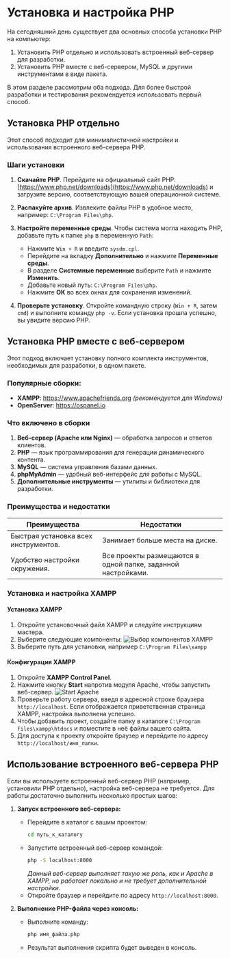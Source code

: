 # Установка и настройка PHP

На сегодняшний день существует два основных способа установки PHP на компьютер:

1. Установить PHP отдельно и использовать встроенный веб-сервер для разработки.
2. Установить PHP вместе с веб-сервером, MySQL и другими инструментами в виде пакета.

В этом разделе рассмотрим оба подхода. Для более быстрой разработки и тестирования рекомендуется использовать первый способ.

## Установка PHP отдельно

Этот способ подходит для минималистичной настройки и использования встроенного веб-сервера PHP.

### Шаги установки

1. **Скачайте PHP**. Перейдите на официальный сайт PHP: [https://www.php.net/downloads](https://www.php.net/downloads) и загрузите версию, соответствующую вашей операционной системе.
2. **Распакуйте архив**. Извлеките файлы PHP в удобное место, например: `C:\Program Files\php`.
3. **Настройте переменные среды**. Чтобы система могла находить PHP, добавьте путь к папке `php` в переменную `Path`:

   - Нажмите `Win + R` и введите `sysdm.cpl`.
   - Перейдите на вкладку **Дополнительно** и нажмите **Переменные среды**.
   - В разделе **Системные переменные** выберите `Path` и нажмите **Изменить**.
   - Добавьте новый путь: `C:\Program Files\php`.
   - Нажмите **ОК** во всех окнах для сохранения изменений.

4. **Проверьте установку**. Откройте командную строку (`Win + R`, затем `cmd`) и выполните команду `php -v`. Если установка прошла успешно, вы увидите версию PHP.

## Установка PHP вместе с веб-сервером

Этот подход включает установку полного комплекта инструментов, необходимых для разработки, в одном пакете.

### Популярные сборки:

- **XAMPP**: https://www.apachefriends.org _(рекомендуется для Windows)_
- **OpenServer**: https://ospanel.io 

### Что включено в сборки

1. **Веб-сервер (Apache или Nginx)** — обработка запросов и ответов клиентов.
2. **PHP** — язык программирования для генерации динамического контента.
3. **MySQL** — система управления базами данных.
4. **phpMyAdmin** — удобный веб-интерфейс для работы с MySQL.
5. **Дополнительные инструменты** — утилиты и библиотеки для разработки.

### Преимущества и недостатки

| **Преимущества**                     | **Недостатки**                                               |
| ------------------------------------ | ------------------------------------------------------------ |
| Быстрая установка всех инструментов. | Занимает больше места на диске.                              |
| Удобство настройки окружения.        | Все проекты размещаются в одной папке, заданной настройками. |

### Установка и настройка XAMPP

#### Установка XAMPP

1. Откройте установочный файл XAMPP и следуйте инструкциям мастера.
2. Выберите следующие компоненты:
   ![Выбор компонентов XAMPP](https://i.imgur.com/Pr9CYoW.png)
3. Выберите путь для установки, например `C:\Program Files\xampp`

#### Конфигурация XAMPP

1. Откройте **XAMPP Control Panel**.
2. Нажмите кнопку **Start** напротив модуля Apache, чтобы запустить веб-сервер.
   ![Start Apache](https://i.imgur.com/OkZKO3T.png)
3. Проверьте работу сервера, введя в адресной строке браузера `http://localhost`. Если отображается приветственная страница XAMPP, настройка выполнена успешно.
4. Чтобы добавить проект, создайте папку в каталоге `C:\Program Files\xampp\htdocs` и поместите в неё файлы вашего сайта.
5. Для доступа к проекту откройте браузер и перейдите по адресу `http://localhost/имя_папки`.

## Использование встроенного веб-сервера PHP

Если вы используете встроенный веб-сервер PHP (например, установили PHP отдельно), настройка веб-сервера не требуется. Для работы достаточно выполнить несколько простых шагов:

1. **Запуск встроенного веб-сервера:**
   - Перейдите в каталог с вашим проектом:
     ```bash
     cd путь_к_каталогу
     ```
   - Запустите встроенный веб-сервер командой:
     ```bash
     php -S localhost:8000
     ```
     *Данный веб-сервер выполняет такую же роль, как и Apache в XAMPP, но работает локально и не требует дополнительной настройки.*
   - Откройте браузер и перейдите по адресу `http://localhost:8000`.

2. **Выполнение PHP-файла через консоль:**
   - Выполните команду:
     ```bash
     php имя_файла.php
     ```
   - Результат выполнения скрипта будет выведен в консоль.